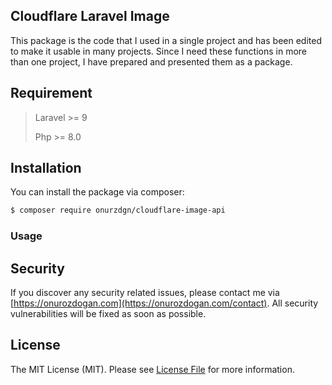## Cloudflare Laravel Image

This package is the code that I used in a single project and has been edited to make it usable in many projects. Since I need these functions in more than one project, I have prepared and presented them as a package.

## Requirement

> Laravel >= 9
>
> Php >= 8.0

## Installation

You can install the package via composer:

```bash
$ composer require onurzdgn/cloudflare-image-api
```

### Usage





## Security

If you discover any security related issues, please contact me via [https://onurozdogan.com](https://onurozdogan.com/contact). All security vulnerabilities will be fixed as soon as possible.

## License

The MIT License (MIT). Please see [License File](LICENSE) for more information.
